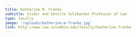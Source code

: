 ```yaml
---
title: Katherine M. Franke
subtitle: Isidor and Seville Sulzbacher Professor of Law
type: faculty
image: '/uploads/katherine-m-franke.jpg'
link: http://www.law.columbia.edu/faculty/katherine-franke
---
```

